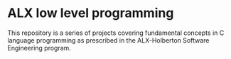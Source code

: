 # ALX low level programming

This repository is a series of projects covering fundamental concepts in C language programming as prescribed in the ALX-Holberton Software Engineering program.
